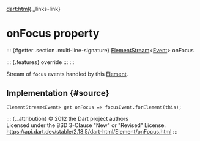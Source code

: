 [dart:html](../../dart-html/dart-html-library){._links-link}

onFocus property
================

::: {#getter .section .multi-line-signature}
[ElementStream](../elementstream-class)\<[Event](../event-class)\>
onFocus

::: {.features}
override
:::
:::

Stream of `focus` events handled by this [Element](../element-class).

Implementation {#source}
--------------

``` {.language-dart data-language="dart"}
ElementStream<Event> get onFocus => focusEvent.forElement(this);
```

::: {._attribution}
© 2012 the Dart project authors\
Licensed under the BSD 3-Clause \"New\" or \"Revised\" License.\
<https://api.dart.dev/stable/2.18.5/dart-html/Element/onFocus.html>
:::
